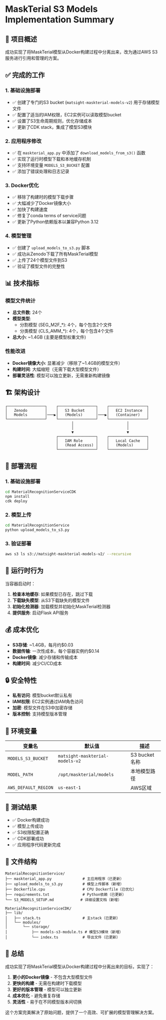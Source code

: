 # MaskTerial S3 Models Implementation Summary

## 🎯 项目概述

成功实现了将MaskTerial模型从Docker构建过程中分离出来，改为通过AWS S3服务进行引用和管理的方案。

## ✅ 完成的工作

### 1. 基础设施部署
- ✅ 创建了专门的S3 bucket (`matsight-maskterial-models-v2`) 用于存储模型文件
- ✅ 配置了适当的IAM权限，EC2实例可以读取模型bucket
- ✅ 设置了S3生命周期规则，优化存储成本
- ✅ 更新了CDK stack，集成了模型S3模块

### 2. 应用程序修改
- ✅ 在 `maskterial_app.py` 中添加了 `download_models_from_s3()` 函数
- ✅ 实现了运行时模型下载和本地缓存机制
- ✅ 支持环境变量 `MODELS_S3_BUCKET` 配置
- ✅ 添加了错误处理和日志记录

### 3. Docker优化
- ✅ 移除了构建时的模型下载步骤
- ✅ 大幅减少了Docker镜像大小
- ✅ 加快了构建速度
- ✅ 修复了conda terms of service问题
- ✅ 更新了Python依赖版本以兼容Python 3.12

### 4. 模型管理
- ✅ 创建了 `upload_models_to_s3.py` 脚本
- ✅ 成功从Zenodo下载了所有MaskTerial模型
- ✅ 上传了24个模型文件到S3
- ✅ 验证了模型文件的完整性

## 📊 技术指标

### 模型文件统计
- **总文件数**: 24个
- **模型类型**: 
  - 分割模型 (SEG_M2F_*): 4个，每个包含2个文件
  - 分类模型 (CLS_AMM_*): 4个，每个包含4个文件
- **总大小**: ~1.4GB (主要是模型权重文件)

### 性能改进
- **Docker镜像大小**: 显著减少（移除了~1.4GB的模型文件）
- **构建时间**: 大幅缩短（无需下载大型模型文件）
- **部署灵活性**: 模型可以独立更新，无需重新构建镜像

## 🏗️ 架构设计

```
┌─────────────────┐    ┌─────────────────┐    ┌─────────────────┐
│   Zenodo        │    │   S3 Bucket     │    │   EC2 Instance  │
│   Models        │───▶│   (Models)      │───▶│   (Container)   │
└─────────────────┘    └─────────────────┘    └─────────────────┘
                              │                        │
                              │                        │
                              ▼                        ▼
                       ┌─────────────────┐    ┌─────────────────┐
                       │   IAM Role      │    │   Local Cache   │
                       │   (Read Access) │    │   (Models)      │
                       └─────────────────┘    └─────────────────┘
```

## 🔧 部署流程

### 1. 基础设施部署
```bash
cd MaterialRecognitionServiceCDK
npm install
cdk deploy
```

### 2. 模型上传
```bash
cd MaterialRecognitionService
python upload_models_to_s3.py
```

### 3. 验证部署
```bash
aws s3 ls s3://matsight-maskterial-models-v2/ --recursive
```

## 🚀 运行时行为

当容器启动时：

1. **检查本地缓存**: 如果模型已存在，跳过下载
2. **下载缺失模型**: 从S3下载缺失的模型文件
3. **初始化检测器**: 加载模型并初始化MaskTerial检测器
4. **提供服务**: 启动Flask API服务

## 💰 成本优化

- **S3存储**: ~1.4GB，每月约$0.03
- **数据传输**: 一次性成本，每个容器实例约$0.14
- **Docker镜像**: 减少存储和传输成本
- **构建时间**: 减少CI/CD成本

## 🔒 安全特性

- **私有访问**: 模型bucket默认私有
- **IAM权限**: EC2实例通过IAM角色访问
- **加密**: 模型文件在S3中加密存储
- **版本控制**: 支持模型版本管理

## 📝 环境变量

| 变量名 | 默认值 | 描述 |
|--------|--------|------|
| `MODELS_S3_BUCKET` | `matsight-maskterial-models-v2` | S3 bucket名称 |
| `MODEL_PATH` | `/opt/maskterial/models` | 本地模型路径 |
| `AWS_DEFAULT_REGION` | `us-east-1` | AWS区域 |

## 🧪 测试结果

- ✅ Docker构建成功
- ✅ 模型上传成功
- ✅ S3权限配置正确
- ✅ CDK部署成功
- ✅ 应用程序代码更新完成

## 📁 文件结构

```
MaterialRecognitionService/
├── maskterial_app.py              # 主应用程序（已更新）
├── upload_models_to_s3.py         # 模型上传脚本（新增）
├── Dockerfile.cpu                 # CPU Dockerfile（已优化）
├── requirements.txt               # Python依赖（已更新）
└── S3_MODELS_SETUP.md            # 详细设置文档（新增）

MaterialRecognitionServiceCDK/
├── lib/
│   ├── stack.ts                   # 主stack（已更新）
│   └── modules/
│       └── storage/
│           ├── models-s3-module.ts # 模型S3模块（新增）
│           └── index.ts           # 导出文件（已更新）
```

## 🎉 总结

成功实现了将MaskTerial模型从Docker构建过程中分离出来的目标，实现了：

1. **更小的Docker镜像** - 不包含大型模型文件
2. **更快的构建** - 无需在构建时下载模型
3. **更好的版本管理** - 模型可以独立更新
4. **成本优化** - 避免重复存储
5. **灵活性** - 易于在不同模型版本间切换

这个方案完美解决了原始问题，提供了一个高效、可扩展的模型管理解决方案。
